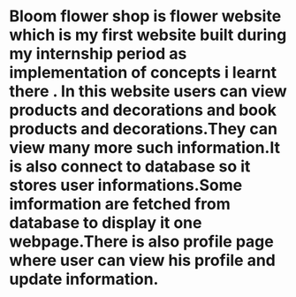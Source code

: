 #   Bloom flower shop is flower website which is my first website built during my internship period as implementation of concepts i learnt there . In this website users can view products and decorations and book products and decorations.They can view many more such information.It is also connect to database so it stores user informations.Some imformation are fetched from database to display it one webpage.There is also profile page where user can view his profile and update information. 

